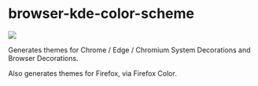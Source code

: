 # browser-kde-color-scheme

![](https://user-images.githubusercontent.com/4729/269148953-6b5e32dc-e094-4c25-872e-2d32e2f353b8.jpg)

Generates themes for Chrome / Edge / Chromium System Decorations and Browser Decorations.

Also generates themes for Firefox, via Firefox Color.
